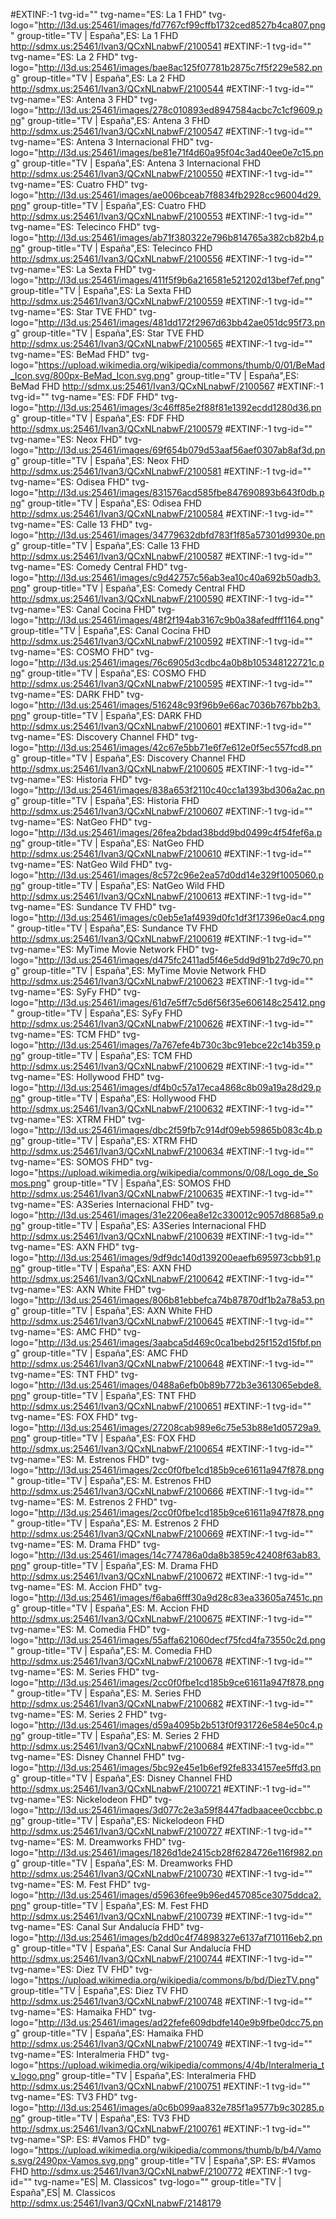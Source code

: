 #EXTINF:-1 tvg-id="" tvg-name="ES: La 1 FHD" tvg-logo="http://l3d.us:25461/images/fd7767cf99cffb1732ced8527b4ca807.png" group-title="TV | España",ES: La 1 FHD
http://sdmx.us:25461/Ivan3/QCxNLnabwF/2100541
#EXTINF:-1 tvg-id="" tvg-name="ES: La 2 FHD" tvg-logo="http://l3d.us:25461/images/bae8ac125f07781b2875c7f5f229e582.png" group-title="TV | España",ES: La 2 FHD
http://sdmx.us:25461/Ivan3/QCxNLnabwF/2100544
#EXTINF:-1 tvg-id="" tvg-name="ES: Antena 3 FHD" tvg-logo="http://l3d.us:25461/images/278c010893ed8947584acbc7c1cf9609.png" group-title="TV | España",ES: Antena 3 FHD
http://sdmx.us:25461/Ivan3/QCxNLnabwF/2100547
#EXTINF:-1 tvg-id="" tvg-name="ES: Antena 3 Internacional FHD" tvg-logo="http://l3d.us:25461/images/be81e71f4d60a95f04c3ad40ee0e7c15.png" group-title="TV | España",ES: Antena 3 Internacional FHD
http://sdmx.us:25461/Ivan3/QCxNLnabwF/2100550
#EXTINF:-1 tvg-id="" tvg-name="ES: Cuatro FHD" tvg-logo="http://l3d.us:25461/images/ae006bceab7f8834fb2928cc96004d29.png" group-title="TV | España",ES: Cuatro FHD
http://sdmx.us:25461/Ivan3/QCxNLnabwF/2100553
#EXTINF:-1 tvg-id="" tvg-name="ES: Telecinco FHD" tvg-logo="http://l3d.us:25461/images/ab71f380322e796b814765a382cb82b4.png" group-title="TV | España",ES: Telecinco FHD
http://sdmx.us:25461/Ivan3/QCxNLnabwF/2100556
#EXTINF:-1 tvg-id="" tvg-name="ES: La Sexta FHD" tvg-logo="http://l3d.us:25461/images/411f5f9b6a216581e521202d13bef7ef.png" group-title="TV | España",ES: La Sexta FHD
http://sdmx.us:25461/Ivan3/QCxNLnabwF/2100559
#EXTINF:-1 tvg-id="" tvg-name="ES: Star TVE FHD" tvg-logo="http://l3d.us:25461/images/481dd172f2967d63bb42ae051dc95f73.png" group-title="TV | España",ES: Star TVE FHD
http://sdmx.us:25461/Ivan3/QCxNLnabwF/2100565
#EXTINF:-1 tvg-id="" tvg-name="ES: BeMad FHD" tvg-logo="https://upload.wikimedia.org/wikipedia/commons/thumb/0/01/BeMad_Icon.svg/800px-BeMad_Icon.svg.png" group-title="TV | España",ES: BeMad FHD
http://sdmx.us:25461/Ivan3/QCxNLnabwF/2100567
#EXTINF:-1 tvg-id="" tvg-name="ES: FDF FHD" tvg-logo="http://l3d.us:25461/images/3c46ff85e2f88f81e1392ecdd1280d36.png" group-title="TV | España",ES: FDF FHD
http://sdmx.us:25461/Ivan3/QCxNLnabwF/2100579
#EXTINF:-1 tvg-id="" tvg-name="ES: Neox FHD" tvg-logo="http://l3d.us:25461/images/69f654b079d53aaf56aef0307ab8af3d.png" group-title="TV | España",ES: Neox FHD
http://sdmx.us:25461/Ivan3/QCxNLnabwF/2100581
#EXTINF:-1 tvg-id="" tvg-name="ES: Odisea FHD" tvg-logo="http://l3d.us:25461/images/831576acd585fbe847690893b643f0db.png" group-title="TV | España",ES: Odisea FHD
http://sdmx.us:25461/Ivan3/QCxNLnabwF/2100584
#EXTINF:-1 tvg-id="" tvg-name="ES: Calle 13 FHD" tvg-logo="http://l3d.us:25461/images/34779632dbfd783f1f85a57301d9930e.png" group-title="TV | España",ES: Calle 13 FHD
http://sdmx.us:25461/Ivan3/QCxNLnabwF/2100587
#EXTINF:-1 tvg-id="" tvg-name="ES: Comedy Central FHD" tvg-logo="http://l3d.us:25461/images/c9d42757c56ab3ea10c40a692b50adb3.png" group-title="TV | España",ES: Comedy Central FHD
http://sdmx.us:25461/Ivan3/QCxNLnabwF/2100590
#EXTINF:-1 tvg-id="" tvg-name="ES: Canal Cocina FHD" tvg-logo="http://l3d.us:25461/images/48f2f194ab3167c9b0a38afedfff1164.png" group-title="TV | España",ES: Canal Cocina FHD
http://sdmx.us:25461/Ivan3/QCxNLnabwF/2100592
#EXTINF:-1 tvg-id="" tvg-name="ES: COSMO FHD" tvg-logo="http://l3d.us:25461/images/76c6905d3cdbc4a0b8b105348122721c.png" group-title="TV | España",ES: COSMO FHD
http://sdmx.us:25461/Ivan3/QCxNLnabwF/2100595
#EXTINF:-1 tvg-id="" tvg-name="ES: DARK FHD" tvg-logo="http://l3d.us:25461/images/516248c93f96b9e66ac7036b767bb2b3.png" group-title="TV | España",ES: DARK FHD
http://sdmx.us:25461/Ivan3/QCxNLnabwF/2100601
#EXTINF:-1 tvg-id="" tvg-name="ES: Discovery Channel FHD" tvg-logo="http://l3d.us:25461/images/42c67e5bb71e6f7e612e0f5ec557fcd8.png" group-title="TV | España",ES: Discovery Channel FHD
http://sdmx.us:25461/Ivan3/QCxNLnabwF/2100605
#EXTINF:-1 tvg-id="" tvg-name="ES: Historia FHD" tvg-logo="http://l3d.us:25461/images/838a653f2110c40cc1a1393bd306a2ac.png" group-title="TV | España",ES: Historia FHD
http://sdmx.us:25461/Ivan3/QCxNLnabwF/2100607
#EXTINF:-1 tvg-id="" tvg-name="ES: NatGeo FHD" tvg-logo="http://l3d.us:25461/images/26fea2bdad38bdd9bd0499c4f54fef6a.png" group-title="TV | España",ES: NatGeo FHD
http://sdmx.us:25461/Ivan3/QCxNLnabwF/2100610
#EXTINF:-1 tvg-id="" tvg-name="ES: NatGeo Wild FHD" tvg-logo="http://l3d.us:25461/images/8c572c96e2ea57d0dd14e329f1005060.png" group-title="TV | España",ES: NatGeo Wild FHD
http://sdmx.us:25461/Ivan3/QCxNLnabwF/2100613
#EXTINF:-1 tvg-id="" tvg-name="ES: Sundance TV FHD" tvg-logo="http://l3d.us:25461/images/c0eb5e1af4939d0fc1df3f17396e0ac4.png" group-title="TV | España",ES: Sundance TV FHD
http://sdmx.us:25461/Ivan3/QCxNLnabwF/2100619
#EXTINF:-1 tvg-id="" tvg-name="ES: MyTime Movie Network FHD" tvg-logo="http://l3d.us:25461/images/d475fc2411ad5f46e5dd9d91b27d9c70.png" group-title="TV | España",ES: MyTime Movie Network FHD
http://sdmx.us:25461/Ivan3/QCxNLnabwF/2100623
#EXTINF:-1 tvg-id="" tvg-name="ES: SyFy FHD" tvg-logo="http://l3d.us:25461/images/61d7e5ff7c5d6f56f35e606148c25412.png" group-title="TV | España",ES: SyFy FHD
http://sdmx.us:25461/Ivan3/QCxNLnabwF/2100626
#EXTINF:-1 tvg-id="" tvg-name="ES: TCM FHD" tvg-logo="http://l3d.us:25461/images/7a767efe4b730c3bc91ebce22c14b359.png" group-title="TV | España",ES: TCM FHD
http://sdmx.us:25461/Ivan3/QCxNLnabwF/2100629
#EXTINF:-1 tvg-id="" tvg-name="ES: Hollywood FHD" tvg-logo="http://l3d.us:25461/images/df4b0c57a17eca4868c8b09a19a28d29.png" group-title="TV | España",ES: Hollywood FHD
http://sdmx.us:25461/Ivan3/QCxNLnabwF/2100632
#EXTINF:-1 tvg-id="" tvg-name="ES: XTRM FHD" tvg-logo="http://l3d.us:25461/images/dbc2f59fb7c914df09eb59865b083c4b.png" group-title="TV | España",ES: XTRM FHD
http://sdmx.us:25461/Ivan3/QCxNLnabwF/2100634
#EXTINF:-1 tvg-id="" tvg-name="ES: SOMOS FHD" tvg-logo="https://upload.wikimedia.org/wikipedia/commons/0/08/Logo_de_Somos.png" group-title="TV | España",ES: SOMOS FHD
http://sdmx.us:25461/Ivan3/QCxNLnabwF/2100635
#EXTINF:-1 tvg-id="" tvg-name="ES: A3Series Internacional FHD" tvg-logo="http://l3d.us:25461/images/31e2206ea8e12c330012c9057d8685a9.png" group-title="TV | España",ES: A3Series Internacional FHD
http://sdmx.us:25461/Ivan3/QCxNLnabwF/2100639
#EXTINF:-1 tvg-id="" tvg-name="ES: AXN FHD" tvg-logo="http://l3d.us:25461/images/9df9dc140d139200eaefb695973cbb91.png" group-title="TV | España",ES: AXN FHD
http://sdmx.us:25461/Ivan3/QCxNLnabwF/2100642
#EXTINF:-1 tvg-id="" tvg-name="ES: AXN White FHD" tvg-logo="http://l3d.us:25461/images/806b81ebbefca74b87870df1b2a78a53.png" group-title="TV | España",ES: AXN White FHD
http://sdmx.us:25461/Ivan3/QCxNLnabwF/2100645
#EXTINF:-1 tvg-id="" tvg-name="ES: AMC FHD" tvg-logo="http://l3d.us:25461/images/3aabca5d469c0ca1bebd25f152d15fbf.png" group-title="TV | España",ES: AMC FHD
http://sdmx.us:25461/Ivan3/QCxNLnabwF/2100648
#EXTINF:-1 tvg-id="" tvg-name="ES: TNT FHD" tvg-logo="http://l3d.us:25461/images/0488a6efb0b89b772b3e3613065ebde8.png" group-title="TV | España",ES: TNT FHD
http://sdmx.us:25461/Ivan3/QCxNLnabwF/2100651
#EXTINF:-1 tvg-id="" tvg-name="ES: FOX FHD" tvg-logo="http://l3d.us:25461/images/27208cab989e6c75e53b88e1d05729a9.png" group-title="TV | España",ES: FOX FHD
http://sdmx.us:25461/Ivan3/QCxNLnabwF/2100654
#EXTINF:-1 tvg-id="" tvg-name="ES: M. Estrenos FHD" tvg-logo="http://l3d.us:25461/images/2cc0f0fbe1cd185b9ce61611a947f878.png" group-title="TV | España",ES: M. Estrenos FHD
http://sdmx.us:25461/Ivan3/QCxNLnabwF/2100666
#EXTINF:-1 tvg-id="" tvg-name="ES: M. Estrenos 2 FHD" tvg-logo="http://l3d.us:25461/images/2cc0f0fbe1cd185b9ce61611a947f878.png" group-title="TV | España",ES: M. Estrenos 2 FHD
http://sdmx.us:25461/Ivan3/QCxNLnabwF/2100669
#EXTINF:-1 tvg-id="" tvg-name="ES: M. Drama FHD" tvg-logo="http://l3d.us:25461/images/14c774786a0da8b3859c42408f63ab83.png" group-title="TV | España",ES: M. Drama FHD
http://sdmx.us:25461/Ivan3/QCxNLnabwF/2100672
#EXTINF:-1 tvg-id="" tvg-name="ES: M. Accion FHD" tvg-logo="http://l3d.us:25461/images/f6aba6fff30a9d28c83ea33605a7451c.png" group-title="TV | España",ES: M. Accion FHD
http://sdmx.us:25461/Ivan3/QCxNLnabwF/2100675
#EXTINF:-1 tvg-id="" tvg-name="ES: M. Comedia FHD" tvg-logo="http://l3d.us:25461/images/55affa621060decf75fcd4fa73550c2d.png" group-title="TV | España",ES: M. Comedia FHD
http://sdmx.us:25461/Ivan3/QCxNLnabwF/2100678
#EXTINF:-1 tvg-id="" tvg-name="ES: M. Series FHD" tvg-logo="http://l3d.us:25461/images/2cc0f0fbe1cd185b9ce61611a947f878.png" group-title="TV | España",ES: M. Series FHD
http://sdmx.us:25461/Ivan3/QCxNLnabwF/2100682
#EXTINF:-1 tvg-id="" tvg-name="ES: M. Series 2 FHD" tvg-logo="http://l3d.us:25461/images/d59a4095b2b513f0f931726e584e50c4.png" group-title="TV | España",ES: M. Series 2 FHD
http://sdmx.us:25461/Ivan3/QCxNLnabwF/2100684
#EXTINF:-1 tvg-id="" tvg-name="ES: Disney Channel FHD" tvg-logo="http://l3d.us:25461/images/5bc92e45e1b6ef92fe8334157ee5ffd3.png" group-title="TV | España",ES: Disney Channel FHD
http://sdmx.us:25461/Ivan3/QCxNLnabwF/2100721
#EXTINF:-1 tvg-id="" tvg-name="ES: Nickelodeon FHD" tvg-logo="http://l3d.us:25461/images/3d077c2e3a59f8447fadbaacee0ccbbc.png" group-title="TV | España",ES: Nickelodeon FHD
http://sdmx.us:25461/Ivan3/QCxNLnabwF/2100727
#EXTINF:-1 tvg-id="" tvg-name="ES: M. Dreamworks FHD" tvg-logo="http://l3d.us:25461/images/1826d1de2415cb28f6284726e116f982.png" group-title="TV | España",ES: M. Dreamworks FHD
http://sdmx.us:25461/Ivan3/QCxNLnabwF/2100730
#EXTINF:-1 tvg-id="" tvg-name="ES: M. Fest FHD" tvg-logo="http://l3d.us:25461/images/d59636fee9b96ed457085ce3075ddca2.png" group-title="TV | España",ES: M. Fest FHD
http://sdmx.us:25461/Ivan3/QCxNLnabwF/2100739
#EXTINF:-1 tvg-id="" tvg-name="ES: Canal Sur Andalucía FHD" tvg-logo="http://l3d.us:25461/images/b2dd0c4f74898327e6137af710116eb2.png" group-title="TV | España",ES: Canal Sur Andalucía FHD
http://sdmx.us:25461/Ivan3/QCxNLnabwF/2100744
#EXTINF:-1 tvg-id="" tvg-name="ES: Diez TV FHD" tvg-logo="https://upload.wikimedia.org/wikipedia/commons/b/bd/DiezTV.png" group-title="TV | España",ES: Diez TV FHD
http://sdmx.us:25461/Ivan3/QCxNLnabwF/2100748
#EXTINF:-1 tvg-id="" tvg-name="ES: Hamaika FHD" tvg-logo="http://l3d.us:25461/images/ad22fefe609dbdfe140e9b9fbe0dcc75.png" group-title="TV | España",ES: Hamaika FHD
http://sdmx.us:25461/Ivan3/QCxNLnabwF/2100749
#EXTINF:-1 tvg-id="" tvg-name="ES: Interalmeria FHD" tvg-logo="https://upload.wikimedia.org/wikipedia/commons/4/4b/Interalmeria_tv_logo.png" group-title="TV | España",ES: Interalmeria FHD
http://sdmx.us:25461/Ivan3/QCxNLnabwF/2100751
#EXTINF:-1 tvg-id="" tvg-name="ES: TV3 FHD" tvg-logo="http://l3d.us:25461/images/a0c6b099aa832e785f1a9577b9c30285.png" group-title="TV | España",ES: TV3 FHD
http://sdmx.us:25461/Ivan3/QCxNLnabwF/2100761
#EXTINF:-1 tvg-id="" tvg-name="SP: ES: #Vamos FHD" tvg-logo="https://upload.wikimedia.org/wikipedia/commons/thumb/b/b4/Vamos.svg/2490px-Vamos.svg.png" group-title="TV | España",SP: ES: #Vamos FHD
http://sdmx.us:25461/Ivan3/QCxNLnabwF/2100772
#EXTINF:-1 tvg-id="" tvg-name="ES| M. Classicos" tvg-logo="" group-title="TV | España",ES| M. Classicos
http://sdmx.us:25461/Ivan3/QCxNLnabwF/2148179
